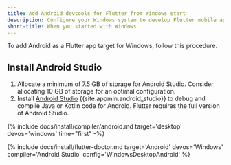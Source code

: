 ```yaml
---
title: Add Android devtools for Flutter from Windows start
description: Configure your Windows system to develop Flutter mobile apps for Android.
short-title: When you started with Windows
---
```


To add Android as a Flutter app target for Windows, follow this procedure.

## Install Android Studio

1. Allocate a minimum of 7.5 GB of storage for Android Studio.
   Consider allocating 10 GB of storage for an optimal configuration.
1. Install [Android Studio][] {{site.appmin.android_studio}} to debug and compile
   Java or Kotlin code for Android.
   Flutter requires the full version of Android Studio.

{% include docs/install/compiler/android.md
   target='desktop'
   devos='windows'
   time="first" -%}

{% include docs/install/flutter-doctor.md
   target='Android'
   devos='Windows'
   compiler='Android Studio'
   config='WindowsDesktopAndroid' %}

[Android Studio]: https://developer.android.com/studio/install#win
